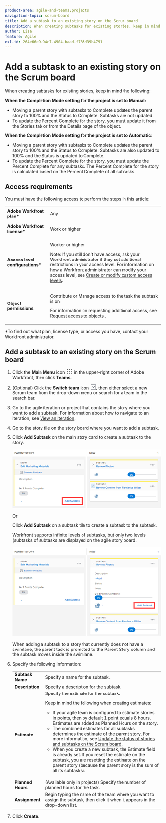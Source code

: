 ```yaml
---
product-area: agile-and-teams;projects
navigation-topic: scrum-board
title: Add a subtask to an existing story on the Scrum board
description: When creating subtasks for existing stories, keep in mind the Completion Mode setting for the project, because this affects how stories are updated.
author: Lisa
feature: Agile
exl-id: 264e66e9-94c7-4904-baad-f733d39b4791
---
```

# Add a subtask to an existing story on the Scrum board

When creating subtasks for existing stories, keep in mind the following:

**When the Completion Mode setting for the project is set to Manual:**

* Moving a parent story with subtasks to Complete updates the parent story to 100% and the Status to Complete. Subtasks are not updated.
* To update the Percent Complete for the story, you must update it from the Stories tab or from the Details page of the object.

**When the Completion Mode setting for the project is set to Automatic**:

* Moving a parent story with subtasks to Complete updates the parent story to 100% and the Status to Complete. Subtasks are also updated to 100% and the Status is updated to Complete.
* To update the Percent Complete for the story, you must update the Percent Complete for any subtasks. The Percent Complete for the story is calculated based on the Percent Complete of all subtasks.

## Access requirements

You must have the following access to perform the steps in this article:

<table style="table-layout:auto"> 
 <col> 
 </col> 
 <col> 
 </col> 
 <tbody> 
  <tr> 
   <td role="rowheader"><strong>Adobe Workfront plan*</strong></td> 
   <td> <p>Any</p> </td> 
  </tr> 
  <tr> 
   <td role="rowheader"><strong>Adobe Workfront license*</strong></td> 
   <td> <p>Work or higher</p> </td> 
  </tr> 
  <tr> 
   <td role="rowheader"><strong>Access level configurations*</strong></td> 
   <td> <p>Worker or higher</p> <p>Note: If you still don't have access, ask your Workfront administrator if they set additional restrictions in your access level. For information on how a Workfront administrator can modify your access level, see <a href="../../../administration-and-setup/add-users/configure-and-grant-access/create-modify-access-levels.md" class="MCXref xref">Create or modify custom access levels</a>.</p> </td> 
  </tr> 
  <tr> 
   <td role="rowheader"><strong>Object permissions</strong></td> 
   <td> <p>Contribute or Manage access to the task the subtask is on</p> <p>For information on requesting additional access, see <a href="../../../workfront-basics/grant-and-request-access-to-objects/request-access.md" class="MCXref xref">Request access to objects </a>.</p> </td> 
  </tr> 
 </tbody> 
</table>

&#42;To find out what plan, license type, or access you have, contact your Workfront administrator.

## Add a subtask to an existing story on the Scrum board

1. Click the **Main Menu** icon ![](assets/main-menu-icon.png) in the upper-right corner of Adobe Workfront, then click **Teams**.

1. (Optional) Click the **Switch team** icon ![Switch team icon](assets/switch-team-icon.png), then either select a new Scrum team from the drop-down menu or search for a team in the search bar.

1. Go to the agile iteration or project that contains the story where you want to add a subtask. For information about how to navigate to an iteration, see [View an iteration](../../../agile/use-scrum-in-an-agile-team/iterations/view-iteration.md).
1. Go to the story tile on the story board where you want to add a subtask.
1. Click **Add Subtask** on the main story card to create a subtask to the story.

   ![Add subtask](assets/agile-story-addsubtask-NWE.png)

   Or

   Click **Add Subtask** on a subtask tile to create a subtask to the subtask.

   Workfront supports infinite levels of subtasks, but only two levels (subtasks of subtasks are displayed on the agile story board.

   ![Add subtask](assets/agile-story-addsubtask2-NWE.png)

   When adding a subtask to a story that currently does not have a swimlane, the parent task is promoted to the Parent Story column and the subtask moves inside the swimlane.

1. Specify the following information:  

   <table style="table-layout:auto">
    <col>
    <col>
    <tbody>
     <tr>
      <td role="rowheader"><strong>Subtask Name</strong></td>
      <td> Specify a name for the subtask.</td>
     </tr>
     <tr>
      <td role="rowheader"><strong>Description</strong></td>
      <td>Specify a description for the subtask.</td>
     </tr>
     <tr>
      <td role="rowheader"><strong>Estimate</strong></td>
      <td>Specify the estimate for the subtask.<br><p>Keep in mind the following when creating estimates:</p>
       <ul>
        <li>If your&nbsp;agile team is configured to estimate stories in points, then by default 1 point equals 8 hours. Estimates are added as Planned Hours on the story.</li>
        <li>The combined&nbsp;estimates for all subtasks determines the estimate of&nbsp;the parent story. For more information, see <a href="../../../agile/use-scrum-in-an-agile-team/scrum-board/update-status-of-stories-and-subtasks.md" class="MCXref xref">Update the status of stories and subtasks on the Scrum board</a>.</li>
        <li>When you create a new subtask, the Estimate field is already set. If you reset the estimate on the subtask, you are resetting the estimate on the parent story (because the parent story is the sum of all its subtasks).</li>
       </ul><br></td>
     </tr>
     <tr>
      <td role="rowheader"><strong>Planned Hours</strong></td>
      <td> (Available only in projects) Specify the number of planned hours for the task.</td>
     </tr>
     <tr>
      <td role="rowheader"><strong>Assignment</strong></td>
      <td>Begin typing the name of the team where you want to assign the subtask, then click it when it appears in the drop-down list.</td>
     </tr>
    </tbody>
   </table>

1. Click **Create**.
